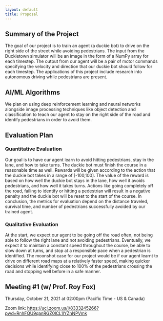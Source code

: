 ```yaml
---
layout: default
title: Proposal
---
```


## Summary of the Project

The goal of our project is to train an agent (a duckie bot) to drive on the right side of the street while avoiding pedestrians. The input from the Duckietown simulator will be an image in the form of a NumPy array for each timestep. The output from our agent will be a pair of motor commands specifying the velocity and direction that our duckie bot should follow for each timestep. The applications of this project include research into autonomous driving while pedestrians are present.

## AI/ML Algorithms

We plan on using deep reinforcement learning and neural networks alongside image processing techniques like object detection and classification to teach our agent to stay on the right side of the road and identify pedestrians in order to avoid them.


## Evaluation Plan

### Quantitative Evaluation
Our goal is to have our agent learn to avoid hitting pedestrians, stay in the lane, and how to take turns. The duckie bot must finish the course in a reasonable time as well. Rewards will be given according to the action that the duckie bot takes in a range of  [-100,100]. The value of the reward is based on how well the duckie bot stays in the lane, how well it avoids pedestrians, and how well it takes turns. Actions like going completely off the road, failing to identify or hitting a pedestrian will result in a negative penalty and the duckie bot will be reset to the start of the course. In conclusion, the metrics for evaluation depend on the distance traveled, survival time, and number of pedestrians successfully avoided by our trained agent.

### Qualitative Evaluation
At the start, we expect our agent to be going off the road often, not being able to follow the right lane and not avoiding pedestrians.  Eventually, we expect it to maintain a constant speed throughout the course, be able to slow down at turns, and stop at a responsible pace when a pedestrian is identified. The moonshot case for our project would be if our agent learnt to drive on different road maps at a relatively faster speed, making quicker decisions while identifying close to 100% of the pedestrians crossing the road and stopping well before in a safe manner.

## Meeting #1 (w/ Prof. Roy Fox)
Thursday, October 21, 2021 at 02:00pm (Pacific Time - US & Canada)

Zoom link: https://uci.zoom.us/j/8333245266?pwd=RnhFQU9qanRGZ0lCL1lYZnNPVmk
